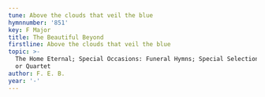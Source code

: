 ```yaml
---
tune: Above the clouds that veil the blue
hymnnumber: '851'
key: F Major
title: The Beautiful Beyond
firstline: Above the clouds that veil the blue
topic: >-
  The Home Eternal; Special Occasions: Funeral Hymns; Special Selections: Choir
  or Quartet
author: F. E. B.
year: '-'
---
```

